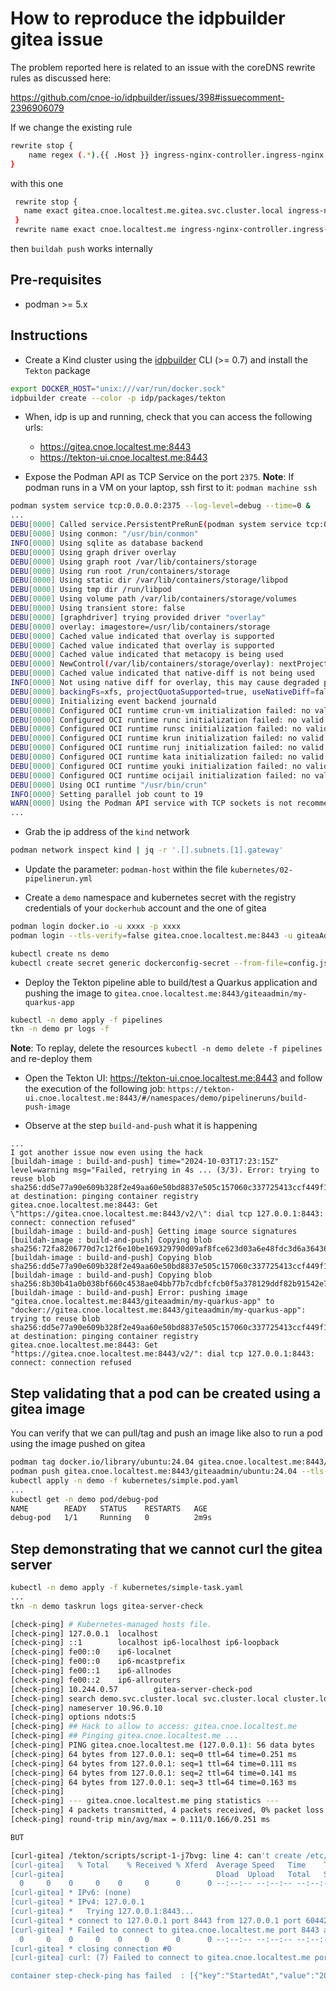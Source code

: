 # How to reproduce the idpbuilder gitea issue

The problem reported here is related to an issue with the coreDNS rewrite rules as discussed here:

https://github.com/cnoe-io/idpbuilder/issues/398#issuecomment-2396906079

If we change the existing rule 
```bash
rewrite stop {
    name regex (.*).{{ .Host }} ingress-nginx-controller.ingress-nginx.svc.cluster.local
}
```
with this one
```bash
 rewrite stop {
   name exact gitea.cnoe.localtest.me.gitea.svc.cluster.local ingress-nginx-controller.ingress-nginx.svc.cluster.local
 }
 rewrite name exact cnoe.localtest.me ingress-nginx-controller.ingress-nginx.svc.cluster.local
```
then `buildah push` works internally

## Pre-requisites

- podman >= 5.x

## Instructions

- Create a Kind cluster using the [idpbuilder](https://github.com/cnoe-io/idpbuilder/) CLI (>= 0.7) and install the `Tekton` package

```bash
export DOCKER_HOST="unix:///var/run/docker.sock"
idpbuilder create --color -p idp/packages/tekton
```

- When, idp is up and running, check that you can access the following urls:

  - https://gitea.cnoe.localtest.me:8443
  - https://tekton-ui.cnoe.localtest.me:8443


- Expose the Podman API as TCP Service on the port `2375`.
**Note**: If podman runs in a VM on your laptop, ssh first to it: `podman machine ssh`
```bash
podman system service tcp:0.0.0.0:2375 --log-level=debug --time=0 &
...
DEBU[0000] Called service.PersistentPreRunE(podman system service tcp:0.0.0.0:2375 --log-level=debug --time=0)
DEBU[0000] Using conmon: "/usr/bin/conmon"
INFO[0000] Using sqlite as database backend
DEBU[0000] Using graph driver overlay
DEBU[0000] Using graph root /var/lib/containers/storage
DEBU[0000] Using run root /run/containers/storage
DEBU[0000] Using static dir /var/lib/containers/storage/libpod
DEBU[0000] Using tmp dir /run/libpod
DEBU[0000] Using volume path /var/lib/containers/storage/volumes
DEBU[0000] Using transient store: false
DEBU[0000] [graphdriver] trying provided driver "overlay"
DEBU[0000] overlay: imagestore=/usr/lib/containers/storage
DEBU[0000] Cached value indicated that overlay is supported
DEBU[0000] Cached value indicated that overlay is supported
DEBU[0000] Cached value indicated that metacopy is being used
DEBU[0000] NewControl(/var/lib/containers/storage/overlay): nextProjectID = 2420729484
DEBU[0000] Cached value indicated that native-diff is not being used
INFO[0000] Not using native diff for overlay, this may cause degraded performance for building images: kernel has CONFIG_OVERLAY_FS_REDIRECT_DIR enabled
DEBU[0000] backingFs=xfs, projectQuotaSupported=true, useNativeDiff=false, usingMetacopy=true
DEBU[0000] Initializing event backend journald
DEBU[0000] Configured OCI runtime crun-vm initialization failed: no valid executable found for OCI runtime crun-vm: invalid argument
DEBU[0000] Configured OCI runtime runc initialization failed: no valid executable found for OCI runtime runc: invalid argument
DEBU[0000] Configured OCI runtime runsc initialization failed: no valid executable found for OCI runtime runsc: invalid argument
DEBU[0000] Configured OCI runtime krun initialization failed: no valid executable found for OCI runtime krun: invalid argument
DEBU[0000] Configured OCI runtime runj initialization failed: no valid executable found for OCI runtime runj: invalid argument
DEBU[0000] Configured OCI runtime kata initialization failed: no valid executable found for OCI runtime kata: invalid argument
DEBU[0000] Configured OCI runtime youki initialization failed: no valid executable found for OCI runtime youki: invalid argument
DEBU[0000] Configured OCI runtime ocijail initialization failed: no valid executable found for OCI runtime ocijail: invalid argument
DEBU[0000] Using OCI runtime "/usr/bin/crun"
INFO[0000] Setting parallel job count to 19
WARN[0000] Using the Podman API service with TCP sockets is not recommended, please see `podman system service` manpage for details
...
```
- Grab the ip address of the `kind` network
```bash
podman network inspect kind | jq -r '.[].subnets.[1].gateway' 
```
- Update the parameter: `podman-host` within the file `kubernetes/02-pipelinerun.yml` 

- Create a `demo` namespace and kubernetes secret with the registry credentials of your `dockerhub` account and the one of gitea
```bash
podman login docker.io -u xxxx -p xxxx
podman login --tls-verify=false gitea.cnoe.localtest.me:8443 -u giteaAdmin -p $(idpbuilder get secrets -o json -p gitea | jq -r '.[].data.password')

kubectl create ns demo
kubectl create secret generic dockerconfig-secret --from-file=config.json=$HOME/.config/containers/auth.json -n demo
```

- Deploy the Tekton pipeline able to build/test a Quarkus application and pushing the image
  to `gitea.cnoe.localtest.me:8443/giteaadmin/my-quarkus-app`
```bash
kubectl -n demo apply -f pipelines
tkn -n demo pr logs -f
```
**Note**: To replay, delete the resources `kubectl -n demo delete -f pipelines` and re-deploy them

- Open the Tekton UI: https://tekton-ui.cnoe.localtest.me:8443 and follow the execution of the following job: `https://tekton-ui.cnoe.localtest.me:8443/#/namespaces/demo/pipelineruns/build-push-image`

- Observe at the step `build-and-push` what it is happening
```text
...
I got another issue now even using the hack 
[buildah-image : build-and-push] time="2024-10-03T17:23:15Z" level=warning msg="Failed, retrying in 4s ... (3/3). Error: trying to reuse blob sha256:dd5e77a90e609b328f2e49aa60e50bd8837e505c157060c337725413ccf449f1 at destination: pinging container registry gitea.cnoe.localtest.me:8443: Get \"https://gitea.cnoe.localtest.me:8443/v2/\": dial tcp 127.0.0.1:8443: connect: connection refused"
[buildah-image : build-and-push] Getting image source signatures
[buildah-image : build-and-push] Copying blob sha256:72fa8206770d7c12f6e10be169329790d09af8fce623d03a6e48fdc3d6a36436
[buildah-image : build-and-push] Copying blob sha256:dd5e77a90e609b328f2e49aa60e50bd8837e505c157060c337725413ccf449f1
[buildah-image : build-and-push] Copying blob sha256:8b30b41a0b038bf660c4538ae04bb77b7cdbfcfcb0f5a378129ddf82b91542e7
[buildah-image : build-and-push] Error: pushing image "gitea.cnoe.localtest.me:8443/giteaadmin/my-quarkus-app" to "docker://gitea.cnoe.localtest.me:8443/giteaadmin/my-quarkus-app": trying to reuse blob sha256:dd5e77a90e609b328f2e49aa60e50bd8837e505c157060c337725413ccf449f1 at destination: pinging container registry gitea.cnoe.localtest.me:8443: Get "https://gitea.cnoe.localtest.me:8443/v2/": dial tcp 127.0.0.1:8443: connect: connection refused

```

## Step validating that a pod can be created using a gitea image

You can verify that we can pull/tag and push an image like also to run a pod using the image pushed on gitea
```bash
podman tag docker.io/library/ubuntu:24.04 gitea.cnoe.localtest.me:8443/giteaadmin/ubuntu:24.04
podman push gitea.cnoe.localtest.me:8443/giteaadmin/ubuntu:24.04 --tls-verify=false
kubectl apply -n demo -f kubernetes/simple.pod.yaml
...
kubectl get -n demo pod/debug-pod
NAME        READY   STATUS    RESTARTS   AGE
debug-pod   1/1     Running   0          2m9s
```

## Step demonstrating that we cannot curl the gitea server

```bash
kubectl -n demo apply -f kubernetes/simple-task.yaml
...
tkn -n demo taskrun logs gitea-server-check

[check-ping] # Kubernetes-managed hosts file.
[check-ping] 127.0.0.1  localhost
[check-ping] ::1        localhost ip6-localhost ip6-loopback
[check-ping] fe00::0    ip6-localnet
[check-ping] fe00::0    ip6-mcastprefix
[check-ping] fe00::1    ip6-allnodes
[check-ping] fe00::2    ip6-allrouters
[check-ping] 10.244.0.57        gitea-server-check-pod
[check-ping] search demo.svc.cluster.local svc.cluster.local cluster.local dns.podman
[check-ping] nameserver 10.96.0.10
[check-ping] options ndots:5
[check-ping] ## Hack to allow to access: gitea.cnoe.localtest.me
[check-ping] ## Pinging gitea.cnoe.localtest.me ...
[check-ping] PING gitea.cnoe.localtest.me (127.0.0.1): 56 data bytes
[check-ping] 64 bytes from 127.0.0.1: seq=0 ttl=64 time=0.251 ms
[check-ping] 64 bytes from 127.0.0.1: seq=1 ttl=64 time=0.111 ms
[check-ping] 64 bytes from 127.0.0.1: seq=2 ttl=64 time=0.141 ms
[check-ping] 64 bytes from 127.0.0.1: seq=3 ttl=64 time=0.163 ms
[check-ping] 
[check-ping] --- gitea.cnoe.localtest.me ping statistics ---
[check-ping] 4 packets transmitted, 4 packets received, 0% packet loss
[check-ping] round-trip min/avg/max = 0.111/0.166/0.251 ms

BUT 

[curl-gitea] /tekton/scripts/script-1-j7bvg: line 4: can't create /etc/hosts: Permission denied
[curl-gitea]   % Total    % Received % Xferd  Average Speed   Time    Time     Time  Current
[curl-gitea]                                  Dload  Upload   Total   Spent    Left  Speed
  0     0    0     0    0     0      0      0 --:--:-- --:--:-- --:--:--     0* Host gitea.cnoe.localtest.me:8443 was resolved.
[curl-gitea] * IPv6: (none)
[curl-gitea] * IPv4: 127.0.0.1
[curl-gitea] *   Trying 127.0.0.1:8443...
[curl-gitea] * connect to 127.0.0.1 port 8443 from 127.0.0.1 port 60442 failed: Connection refused
[curl-gitea] * Failed to connect to gitea.cnoe.localtest.me port 8443 after 0 ms: Could not connect to server
  0     0    0     0    0     0      0      0 --:--:-- --:--:-- --:--:--     0
[curl-gitea] * closing connection #0
[curl-gitea] curl: (7) Failed to connect to gitea.cnoe.localtest.me port 8443 after 0 ms: Could not connect to server

container step-check-ping has failed  : [{"key":"StartedAt","value":"2024-10-03T17:05:39.973Z","type":3}]
```


